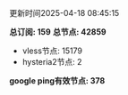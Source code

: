 更新时间2025-04-18 08:45:15

**总订阅: 159**
**总节点: 42859**
- vless节点: 15179
- hysteria2节点: 2

**google ping有效节点: 378**
